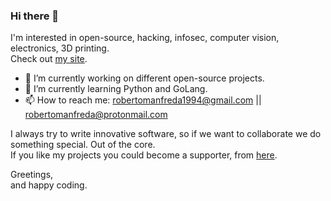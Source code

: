 ### Hi there 👋

I'm interested in open-source, hacking, infosec, computer vision, electronics, 3D printing.  
Check out [my site](https://robertomanfreda.github.io).  

- 🔭 I’m currently working on different open-source projects.  
- 🌱 I’m currently learning Python and GoLang.  
- 📫 How to reach me: robertomanfreda1994@gmail.com || robertomanfreda@protonmail.com

I always try to write innovative software, so if we want to collaborate we do something special. Out of the core.  
If you like my projects you could become a supporter, from [here](https://www.paypal.me/robertomanfreda).  

Greetings,  
and happy coding.
